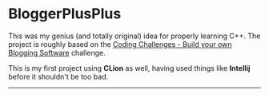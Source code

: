 # BloggerPlusPlus

This was my genius (and totally original) idea for properly learning C++. The project is roughly based on the [Coding Challenges - Build your own Blogging Software](https://codingchallenges.fyi/challenges/challenge-blog) challenge.

This is my first project using **CLion** as well, having used things like **Intellij** before it shouldn't be too bad.

---
